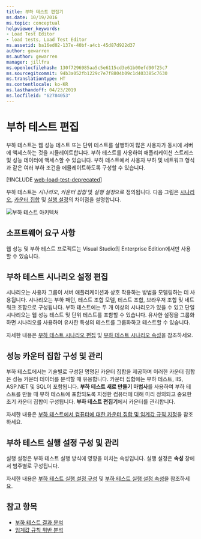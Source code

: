 ```yaml
---
title: 부하 테스트 편집기
ms.date: 10/19/2016
ms.topic: conceptual
helpviewer_keywords:
- Load Test Editor
- load tests, Load Test Editor
ms.assetid: ba16ed02-137e-40bf-a4cb-45d87d922d37
author: gewarren
ms.author: gewarren
manager: jillfra
ms.openlocfilehash: 130f7296985aa5c5e6115cd3e61b00efd90f25c7
ms.sourcegitcommit: 94b3a052fb1229c7e7f8804b09c1d403385c7630
ms.translationtype: HT
ms.contentlocale: ko-KR
ms.lasthandoff: 04/23/2019
ms.locfileid: "62784053"
---
```

# <a name="edit-load-tests"></a>부하 테스트 편집

부하 테스트는 웹 성능 테스트 또는 단위 테스트를 실행하여 많은 사용자가 동시에 서버에 액세스하는 것을 시뮬레이트합니다. 부하 테스트를 사용하여 애플리케이션 스트레스 및 성능 데이터에 액세스할 수 있습니다. 부하 테스트에서 사용자 부하 및 네트워크 형식과 같은 여러 부하 조건을 에뮬레이트하도록 구성할 수 있습니다.

[!INCLUDE [web-load-test-deprecated](includes/web-load-test-deprecated.md)]

부하 테스트는 *시나리오*, *카운터 집합* 및 *실행 설정*으로 정의됩니다. 다음 그림은 [시나리오](../test/edit-load-test-scenarios.md), [카운터 집합](../test/specify-counter-sets-and-threshold-rules-for-load-testing.md) 및 [실행 설정](../test/load-test-run-settings-properties.md)의 차이점을 설명합니다.

![부하 테스트 아키텍처](../test/media/load_test_editor.png)

## <a name="software-requirements"></a>소프트웨어 요구 사항

웹 성능 및 부하 테스트 프로젝트는 Visual Studio의 Enterprise Edition에서만 사용할 수 있습니다.

## <a name="edit-load-test-scenario-settings"></a>부하 테스트 시나리오 설정 편집

시나리오는 사용자 그룹이 서버 애플리케이션과 상호 작용하는 방법을 모델링하는 데 사용됩니다. 시나리오는 부하 패턴, 테스트 조합 모델, 테스트 조합, 브라우저 조합 및 네트워크 조합으로 구성됩니다. 부하 테스트에는 두 개 이상의 시나리오가 있을 수 있고 단일 시나리오는 웹 성능 테스트 및 단위 테스트를 포함할 수 있습니다. 유사한 설정을 그룹화하면 시나리오를 사용하여 유사한 특성의 테스트를 그룹화하고 테스트할 수 있습니다.

자세한 내용은 [부하 테스트 시나리오 편집](../test/edit-load-test-scenarios.md) 및 [부하 테스트 시나리오 속성](../test/load-test-scenario-properties.md)을 참조하세요.

## <a name="configure-and-manage-performance-counter-sets"></a>성능 카운터 집합 구성 및 관리

부하 테스트에서는 기술별로 구성된 명명된 카운터 집합을 제공하며 이러한 카운터 집합은 성능 카운터 데이터를 분석할 때 유용합니다. 카운터 집합에는 부하 테스트, IIS, ASP.NET 및 SQL이 포함됩니다. **부하 테스트 새로 만들기 마법사**를 사용하여 부하 테스트를 만들 때 부하 테스트에 포함되도록 지정한 컴퓨터에 대해 미리 정의되고 중요한 초기 카운터 집합이 구성됩니다. **부하 테스트 편집기**에서 카운터를 관리합니다.

자세한 내용은 [부하 테스트에서 컴퓨터에 대한 카운터 집합 및 임계값 규칙 지정](../test/specify-counter-sets-and-threshold-rules-for-load-testing.md)을 참조하세요.

## <a name="configure-and-manage-load-test-run-settings"></a>부하 테스트 실행 설정 구성 및 관리

실행 설정은 부하 테스트 실행 방식에 영향을 미치는 속성입니다. 실행 설정은 **속성** 창에서 범주별로 구성됩니다.

자세한 내용은 [부하 테스트 실행 설정 구성](../test/configure-load-test-run-settings.md) 및 [부하 테스트 실행 설정 속성](../test/load-test-run-settings-properties.md)을 참조하세요.

## <a name="see-also"></a>참고 항목

- [부하 테스트 결과 분석](../test/analyze-load-test-results-using-the-load-test-analyzer.md)
- [임계값 규칙 위반 분석](../test/analyze-threshold-rule-violations-in-load-tests.md)